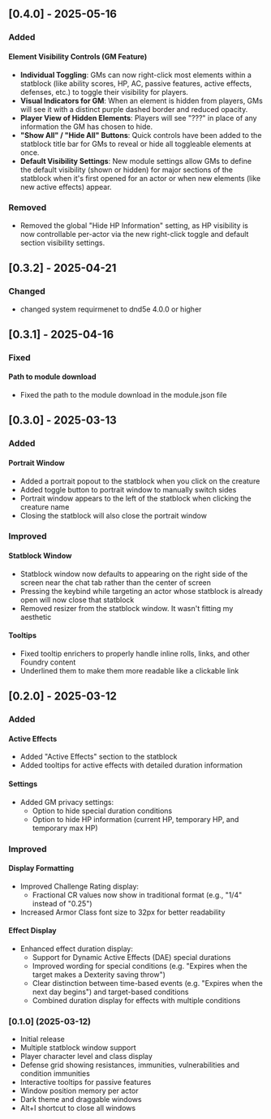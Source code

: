 ## [0.4.0] - 2025-05-16

### Added
#### Element Visibility Controls (GM Feature)
- **Individual Toggling**: GMs can now right-click most elements within a statblock (like ability scores, HP, AC, passive features, active effects, defenses, etc.) to toggle their visibility for players.
- **Visual Indicators for GM**: When an element is hidden from players, GMs will see it with a distinct purple dashed border and reduced opacity.
- **Player View of Hidden Elements**: Players will see "???" in place of any information the GM has chosen to hide.
- **"Show All" / "Hide All" Buttons**: Quick controls have been added to the statblock title bar for GMs to reveal or hide all toggleable elements at once.
- **Default Visibility Settings**: New module settings allow GMs to define the default visibility (shown or hidden) for major sections of the statblock when it's first opened for an actor or when new elements (like new active effects) appear.

### Removed
- Removed the global "Hide HP Information" setting, as HP visibility is now controllable per-actor via the new right-click toggle and default section visibility settings.

## [0.3.2] - 2025-04-21

### Changed
- changed system requirmenet to dnd5e 4.0.0 or higher

## [0.3.1] - 2025-04-16

### Fixed
#### Path to module download
- Fixed the path to the module download in the module.json file

## [0.3.0] - 2025-03-13

### Added
#### Portrait Window
- Added a portrait popout to the statblock when you click on the creature
- Added toggle button to portrait window to manually switch sides
- Portrait window appears to the left of the statblock when clicking the creature name
- Closing the statblock will also close the portrait window

### Improved
#### Statblock Window
- Statblock window now defaults to appearing on the right side of the screen near the chat tab rather than the center of screen
- Pressing the keybind while targeting an actor whose statblock is already open will now close that statblock
- Removed resizer from the statblock window. It wasn't fitting my aesthetic

#### Tooltips
- Fixed tooltip enrichers to properly handle inline rolls, links, and other Foundry content
- Underlined them to make them more readable like a clickable link

## [0.2.0] - 2025-03-12

### Added
#### Active Effects
- Added "Active Effects" section to the statblock
- Added tooltips for active effects with detailed duration information

#### Settings
- Added GM privacy settings:
  - Option to hide special duration conditions
  - Option to hide HP information (current HP, temporary HP, and temporary max HP)

### Improved
#### Display Formatting
- Improved Challenge Rating display:
  - Fractional CR values now show in traditional format (e.g., "1/4" instead of "0.25")
- Increased Armor Class font size to 32px for better readability

#### Effect Display
- Enhanced effect duration display:
  - Support for Dynamic Active Effects (DAE) special durations
  - Improved wording for special conditions (e.g. "Expires when the target makes a Dexterity saving throw")
  - Clear distinction between time-based events (e.g. "Expires when the next day begins") and target-based conditions
  - Combined duration display for effects with multiple conditions

### [0.1.0] (2025-03-12)

- Initial release
- Multiple statblock window support
- Player character level and class display
- Defense grid showing resistances, immunities, vulnerabilities and condition immunities
- Interactive tooltips for passive features
- Window position memory per actor
- Dark theme and draggable windows
- Alt+I shortcut to close all windows
